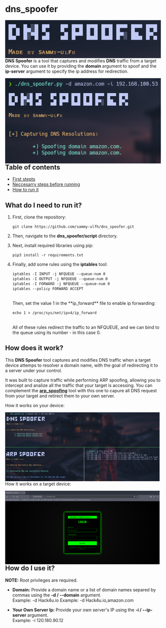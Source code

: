 # dns_spoofer

<p align="center">
    <img width="700"
        src="images/001.png"
        alt="Main Banner"
        style="float: left; margin-right: 10px;">
</p>

**DNS Spoofer** is a tool that captures and modifies **DNS** traffic from a target device. You can use it by providing the **domain** argument to spoof and the **ip-server** argument to specify the ip address for redirection.

<p align="center">
    <img width="700"
        src="images/002.png"
        alt="Tool excecution Example"
        style="float: left; margin-right: 10px;">
</p>

## Table of contents

- [First stepts](#what-do-i-need-to-run-it)
- [Neccesarry steps before running](#how-does-it-work)
- [How to run it](#how-do-i-use-it)

## What do I need to run it?

1. First, clone the repository:

    ```git
    git clone https://github.com/sammy-ulfh/dns_spoofer.git
    ```

2. Then, navigate to the **dns_spoofer/script** directory.

3. Next, install required libraries using pip:

    ```pip3
    pip3 install -r requirements.txt
    ```
3. Finally, add some rules using the **iptables** tool:

    ```shell
    iptables -I INPUT -j NFQUEUE --queue-num 0
    iptables -I OUTPUT -j NFQUEUE --queue-num 0
    iptables -I FORWARD -j NFQUEUE --queue-num 0
    iptables --policy FORWARD ACCEPT
    ```
    <br/>
    Then, set the value 1 in the **ip_forward** file to enable ip forwarding:

    ```shell
    echo 1 > /proc/sys/net/ipv4/ip_forward
    ```
    <br/>
    All of these rules redirect the traffic to an NFQUEUE, and we can bind to the queue using its number - in this case 0.


## How does it work?

This **DNS Spoofer** tool captures and modifies DNS traffic when a target device attemps to resolver a domain name, with the goal of redirecting it to a server under your control.

It was built to capture traffic while performing ARP spoofing, allowing you to intercept and analize all the traffic that your target is accessing. You can complement the **[arp_spoofing](https://github.com/sammy-ulfh/arp_spoofer)** tool with this one to capure all DNS request from your target and retirect them to your own server.

How it works on your device:<br/>

<p align="center">
    <img width="500"
        src="images/003.png"
        alt="Tool excecution Example"
        style="float: left; margin-right: 10px;">
</p>

How it works on a target device:<br/>

<p align="center">
    <img width="500"
        src="images/004.png"
        alt="Tool excecution Example"
        style="float: left; margin-right: 10px;">
</p>



## How do I use it?

**NOTE:** Root privileges are required.

- **Domain:**
    Provide a domain name or a list of domain names separed by commas using the **-d / --domain** argument.<br/>
    Example: -d Hack4u.io
    Example: -d Hack4u.io,amazon.com

- **Your Own Server Ip:**
    Provide your own server's IP using the **-i / --ip-server** argument.<br/>
    Example: -i 120.180.90.12

